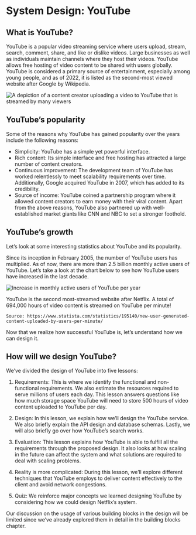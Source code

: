 # System Design: YouTube
## What is YouTube?
YouTube is a popular video streaming service where users upload, stream, search, comment, share, and like or dislike videos. Large businesses as well as individuals maintain channels where they host their videos. YouTube allows free hosting of video content to be shared with users globally. YouTube is considered a primary source of entertainment, especially among young people, and as of 2022, it is listed as the second-most viewed website after Google by Wikipedia.

![A depiction of a content creator uploading a video to YouTube that is streamed by many viewers](./youtube.jpg)

## YouTube’s popularity
Some of the reasons why YouTube has gained popularity over the years include the following reasons:

- Simplicity: YouTube has a simple yet powerful interface.
- Rich content: Its simple interface and free hosting has attracted a large number of content creators.
- Continuous improvement: The development team of YouTube has worked relentlessly to meet scalability requirements over time. Additionally, Google acquired YouTube in 2007, which has added to its credibility.
- Source of income: YouTube coined a partnership program where it allowed content creators to earn money with their viral content.
Apart from the above reasons, YouTube also partnered up with well-established market giants like CNN and NBC to set a stronger foothold.
## YouTube’s growth
Let’s look at some interesting statistics about YouTube and its popularity.

Since its inception in February 2005, the number of YouTube users has multiplied. As of now, there are more than 2.5 billion monthly active users of YouTube. Let’s take a look at the chart below to see how YouTube users have increased in the last decade.

![Increase in monthly active users of YouTube per year](./growth.jpg)

YouTube is the second most-streamed website after Netflix. A total of 694,000 hours of video content is streamed on YouTube per minute!

```
Source: https://www.statista.com/statistics/195140/new-user-generated-content-uploaded-by-users-per-minute/
```

Now that we realize how successful YouTube is, let’s understand how we can design it.

## How will we design YouTube?
We’ve divided the design of YouTube into five lessons:

1. Requirements: This is where we identify the functional and non-functional requirements. We also estimate the resources required to serve millions of users each day. This lesson answers questions like how much storage space YouTube will need to store 500 hours of video content uploaded to YouTube per day.

2. Design: In this lesson, we explain how we’ll design the YouTube service. We also briefly explain the API design and database schemas. Lastly, we will also briefly go over how YouTube’s search works.

3. Evaluation: This lesson explains how YouTube is able to fulfill all the requirements through the proposed design. It also looks at how scaling in the future can affect the system and what solutions are required to deal with scaling problems.

4. Reality is more complicated: During this lesson, we’ll explore different techniques that YouTube employs to deliver content effectively to the client and avoid network congestions.

5. Quiz: We reinforce major concepts we learned designing YouTube by considering how we could design Netflix’s system.

Our discussion on the usage of various building blocks in the design will be limited since we’ve already explored them in detail in the building blocks chapter.
